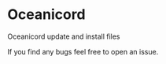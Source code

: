 # Oceanicord

Oceanicord update and install files

If you find any bugs feel free to open an issue.
